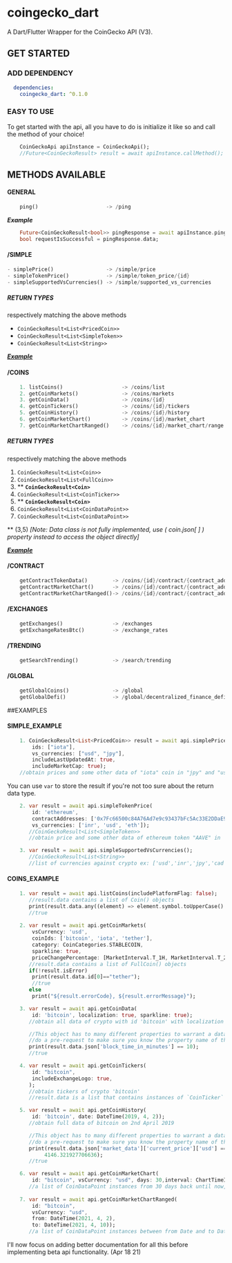 # coingecko_dart

A Dart/Flutter Wrapper for the CoinGecko API (V3).

## GET STARTED

### ADD DEPENDENCY

```yaml
  dependencies:
    coingecko_dart: ^0.1.0
```

### EASY TO USE

To get started with the api, all you have to do is initialize it like so and call the method of your choice!

```dart
    CoinGeckoApi apiInstance = CoinGeckoApi();
    //Future<CoinGeckoResult> result = await apiInstance.callMethod();
```

## METHODS AVAILABLE

#### GENERAL

```dart
    ping()                      -> /ping
```

***Example***

```dart
    Future<CoinGeckoResult<bool>> pingResponse = await apiInstance.ping();
    bool requestIsSuccessful = pingResponse.data;
```

#### /SIMPLE

```dart
- simplePrice()                 -> /simple/price
- simpleTokenPrice()            -> /simple/token_price/{id}
- simpleSupportedVsCurrencies() -> /simple/supported_vs_currencies
```

##### RETURN TYPES

respectively matching the above methods

- `CoinGeckoResult<List<PricedCoin>>`
- `CoinGeckoResult<List<SimpleToken>>`
- `CoinGeckoResult<List<String>>`

***[Example](#simple_example)***

#### /COINS

```dart
    1. listCoins()                   -> /coins/list
    2. getCoinMarkets()              -> /coins/markets
    3. getCoinData()                 -> /coins/{id}
    4. getCoinTickers()              -> /coins/{id}/tickers
    5. getCoinHistory()              -> /coins/{id}/history
    6. getCoinMarketChart()          -> /coins/{id}/market_chart
    7. getCoinMarketChartRanged()    -> /coins/{id}/market_chart/range
```

##### RETURN TYPES

respectively matching the above methods

1.    `CoinGeckoResult<List<Coin>>`
2.    `CoinGeckoResult<List<FullCoin>>`
3.    ** **`CoinGeckoResult<Coin>`**
4.    `CoinGeckoResult<List<CoinTicker>>`
5.    ** **`CoinGeckoResult<Coin>`**
6.    `CoinGeckoResult<List<CoinDataPoint>>`
7.    `CoinGeckoResult<List<CoinDataPoint>>`

** (3,5) 
_[Note: Data class is not fully implemented, use ( coin.json[ ] ) property instead to access the object directly]_

***[Example](#coins_example)***

#### /CONTRACT

```dart
    getContractTokenData()        -> /coins/{id}/contract/{contract_address}
    getContractMarketChart()      -> /coins/{id}/contract/{contract_address}/market_chart
    getContractMarketChartRanged()-> /coins/{id}/contract/{contract_address}/market_chart/range
```

#### /EXCHANGES

```dart
    getExchanges()                -> /exchanges
    getExchangeRatesBtc()         -> /exchange_rates
```

#### /TRENDING

```dart
    getSearchTrending()           -> /search/trending
```

#### /GLOBAL

```dart
    getGlobalCoins()              -> /global
    getGlobalDefi()               -> /global/decentralized_finance_defi
```


##EXAMPLES

#### SIMPLE_EXAMPLE

```dart
    1. CoinGeckoResult<List<PricedCoin>> result = await api.simplePrice(
        ids: ["iota"],
        vs_currencies: ["usd", "jpy"],
        includeLastUpdatedAt: true,
        includeMarketCap: true);
    //obtain prices and some other data of "iota" coin in "jpy" and "usd"
```

You can use `var` to store the result if you're not too sure about the return data type.

```dart
    2. var result = await api.simpleTokenPrice(
        id: 'ethereum',
        contractAddresses: ['0x7Fc66500c84A76Ad7e9c93437bFc5Ac33E2DDaE9'],
        vs_currencies: ['inr', 'usd', 'eth']);
       //CoinGeckoResult<List<SimpleToken>>
       //obtain price and some other data of ethereum token "AAVE" in 'inr','usd' and 'eth'

    3. var result = await api.simpleSupportedVsCurrencies(); 
       //CoinGeckoResult<List<String>>
       //list of currencies against crypto ex: ['usd','inr','jpy','cad']
```

#### COINS_EXAMPLE

```dart
    1. var result = await api.listCoins(includePlatformFlag: false);
       //result.data contains a list of Coin() objects
       print(result.data.any((element) => element.symbol.toUpperCase() == "BTC"));
       //true
    
    2. var result = await api.getCoinMarkets(
        vsCurrency: 'usd',
        coinIds: ['bitcoin', 'iota', 'tether'],
        category: CoinCategories.STABLECOIN,
        sparkline: true,
        priceChangePercentage: [MarketInterval.T_1H, MarketInterval.T_24H]);
       //result.data contains a list of FullCoin() objects
       if(!result.isError)
        print(result.data.id[0]=="tether");
        //true
       else
        print("${result.errorCode}, ${result.errorMessage}");

    3. var result = await api.getCoinData(
        id: 'bitcoin', localization: true, sparkline: true);
       //obtain all data of crypto with id 'bitcoin' with localization and sparkline 7 days data

       //This object has to many different properties to warrant a data class of it's own, access json like so
       //do a pre-request to make sure you know the property name of the property value you need
       print(result.data.json['block_time_in_minutes'] == 10);
       //true

    4. var result = await api.getCoinTickers(
        id: "bitcoin",
        includeExchangeLogo: true,
       );
       //obtain tickers of crypto 'bitcoin'
       //result.data is a list that contains instances of `CoinTicker`  

    5. var result = await api.getCoinHistory(
        id: 'bitcoin', date: DateTime(2019, 4, 2));
       //obtain full data of bitcoin on 2nd April 2019

       //This object has to many different properties to warrant a data class of it's own, access json like so
       //do a pre-request to make sure you know the property name of the property value you need
       print(result.data.json['market_data']['current_price']['usd'] ==
            4146.321927706636);
       //true       

    6. var result = await api.getCoinMarketChart(
        id: "bitcoin", vsCurrency: "usd", days: 30,interval: ChartTimeInterval.DAILY);
       //a list of CoinDataPoint instances from 30 days back until now, one data point a day
       
    7. var result = await api.getCoinMarketChartRanged(
        id: "bitcoin",
        vsCurrency: "usd",
        from: DateTime(2021, 4, 2),
        to: DateTime(2021, 4, 10));
       //a list of CoinDataPoint instances between from Date and to Date
```

I'll now focus on adding better documentation for all this before implementing beta api functionality.
(Apr 18 21)
